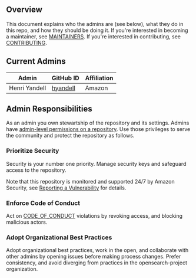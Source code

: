 ## Overview

This document explains who the admins are (see below), what they do in this repo, and how they should be doing it. If you're interested in becoming a maintainer, see [MAINTAINERS](MAINTAINERS.md). If you're interested in contributing, see [CONTRIBUTING](CONTRIBUTING.md).

## Current Admins

| Admin           | GitHub ID                               | Affiliation |
| --------------- | --------------------------------------- | ----------- |
| Henri Yandell   | [hyandell](https://github.com/hyandell) | Amazon      |

## Admin Responsibilities

As an admin you own stewartship of the repository and its settings. Admins have [admin-level permissions on a repository](https://docs.github.com/en/organizations/managing-access-to-your-organizations-repositories/repository-permission-levels-for-an-organization). Use those privileges to serve the community and protect the repository as follows.

### Prioritize Security

Security is your number one priority. Manage security keys and safeguard access to the repository.

Note that this repository is monitored and supported 24/7 by Amazon Security, see [Reporting a Vulnerability](SECURITY.md) for details.

### Enforce Code of Conduct

Act on [CODE_OF_CONDUCT](CODE_OF_CONDUCT.md) violations by revoking access, and blocking malicious actors.

### Adopt Organizational Best Practices

Adopt organizational best practices, work in the open, and collaborate with other admins by opening issues before making process changes. Prefer consistency, and avoid diverging from practices in the opensearch-project organization.